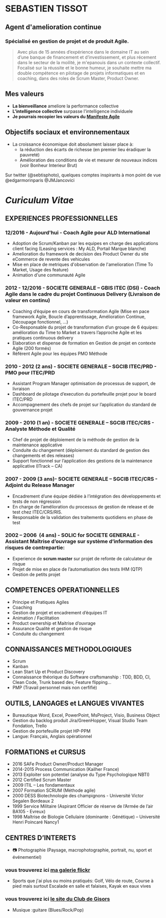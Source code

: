# SEBASTIEN TISSOT
## Agent d'amelioration continue 
### Spécialisé en gestion de projet et de produit Agile.
>Avec plus de 15 années d’expérience dans le domaine IT au sein d’une banque de financement et d’investissement, et plus récement dans le secteur de la moilité, je m'epanouis dans un contexte collectif.
>Focalisé sur la réussite et le bonne humeur, je souhaite mettre ma double compétence en pilotage de projets informatiques et en coaching, dans des roles de Scrum Master, Product Owner.

## Mes valeurs
* __La bienveillance__ ameliore la performance collective
* __L'intelligence collective__ surpasse l'intelligence individuele
* __Je pourrais recopier les valeurs du [Manifeste Agile](http://www.agilemanifesto.org)__ 

## Objectifs sociaux et environnementaux
* La croissance économique doit absolument laisser place à:
	* la réduction des écarts de richesse (en premier lieu éradiquer la pauvreté)
	* Amélioration des conditions de vie et mesurer de nouveaux indices (voir Bonheur Interieur Brut)

Sur twitter (@sebtisphoto), quelques comptes inspirants à mon point de vue @edgarmorinparis  @JMJancovici


# _Curiculum Vitae_

## EXPERIENCES PROFESSIONNELLES
### 12/2016 - Aujourd'hui - Coach Agile pour ALD International
* Adoption de Scrum/Kanban par les equipes en charge des applications client facing (Leasing services : My ALD, Portail Marque blanche) 
* Amelioration du framework de decision des Product Owner du site eCommerce de revente des vehicules
* Mise en place de metriques d'observation de l'amelioration (Time To Market, Usage des feature)
* Animation d'une communauté Agile

### 2012 - 12/2016 -   SOCIETE GENERALE – GBIS  ITEC (DSI) - Coach Agile dans le cadre du projet Continuous Delivery (Livraison de valeur en continu)
* Coaching d’équipe en cours de transformation Agile (Mise en pace framework Agile, Boucle d’apprentissage, Amélioration Continue, Découpage fonctionnel, …)
* Co-Responsable du projet de transformation d’un groupe de 6 équipes: amélioration du Time to Market a travers l’approche Agile et les pratiques continuous delivery
* Elaboration et dispense de formation en Gestion de projet en contexte Agile (200 formés)
* Référent Agile pour les équipes PMO Méthode

### 2010 - 2012 (2 ans) -   SOCIETE GENERALE – SGCIB  ITEC/PRD - PMO pour ITEC/PRD 
* Assistant Program Manager optimisation de processus de support, de livraison 
* Dashboard de pilotage d’execution du portefeuille projet pour le board ITEC/PRD
* Accompagnement des chefs de projet sur l’application du standard de gouvernance projet

### 2009 - 2010 (1 an) -   SOCIETE GENERALE – SGCIB  ITEC/CRS - Analyste Méthode et Qualité
* Chef de projet de déploiement de la méthode de gestion de la maintenance applicative 
* Conduite du changement (déploiement du standard de gestion des changements et des releases)
* Support fonctionnel sur l’application des gestions de la maintenance applicative (ITrack – CA)

### 2007 - 2009 (3 ans)- SOCIETE GENERALE – SGCIB  ITEC/CRS - Adjoint du Release Manager
* Encadrement d’une équipe dédiée à l’intégration des développements et tests de non régression
* En charge de l’amélioration du processus de gestion de release et de test chez ITEC/CRS/RIS.
* Responsable de la validation des traitements quotidiens en phase de test 

### 2002 – 2006  (4 ans) - SOLIC for SOCIETE GENERALE - Assistant Maîtrise d’ouvrage sur système d’information des  risques de contrepartie: 
* Experience de __scrum master__ sur projet de refonte de calculateur de risque
* Projet de mise en place de l’automatisation des tests IHM (QTP)
* Gestion de petits projet

## COMPETENCES OPERATIONNELLES
* Principe et Pratiques Agiles
* Coaching 
* Gestion de projet et encadrement d’équipes IT
* Animation / Facilitation
* Product ownership et Maitrise d’ouvrage
* Assurance Qualité et gestion de risque
* Conduite du changement

## CONNAISSANCES METHODOLOGIQUES
* Scrum
* Kanban
* Lean Start Up et Product Discovery
* Connaissance théorique du Software craftsmanship : TDD, BDD, CI, Clean Code, Trunk based dev, Feature flipping...
* PMP (Travail personnel mais non cerfifié)

## OUTILS, LANGAGES et LANGUES VIVANTES
* Bureautique						Word, Excel, PowerPoint, MsProject, Visio, Business Object
* Gestion du backlog produit		Jira/GreenHopper, Visual Studio Team Fondation, Trello
* Gestion de portefeuille projet	HP-PPM
* Langue:							Français, Anglais opérationnel

## FORMATIONS et CURSUS
* 2016		SAFe Product Owner/Product Manager
* 2014-2015	Process Communication (Kailher France)
* 2013		Exploiter son potentiel (analyse du Type Psychologique NBTI)
* 2012		Certified Scrum Master
* 2009		ITIL – Les fondamentaux
* 2007		Formation SCRUM (Méthode agile)
* 2000		DESS Biotechnologie des champignons - Université Victor Segalen Bordeaux 2
* 1999		Service Militaire (Aspirant Officier de réserve de l’Armée de l’air BA105 - Evreux)
* 1998		Maîtrise de Biologie Cellulaire (dominante : Génétique) – Université Henri Poincaré Nancy1

## CENTRES D’INTERETS
* :camera: Photographie (Paysage, macrophotographie, portrait, nu, sport et événementiel)
### vous trouverez ici [ma galerie flickr](http://www.fluidr.com/photos/sebtis)
* Sports que j'ai plus ou moins pratiqués: Golf, Vélo de route, Course à pied mais surtout Escalade en salle et falaises, Kayak en eaux vives 
### vous trouverez ici [le site du Club de Gisors](http://www.varapeure.fr)
* Musique :guitare (Blues/Rock/Pop)
